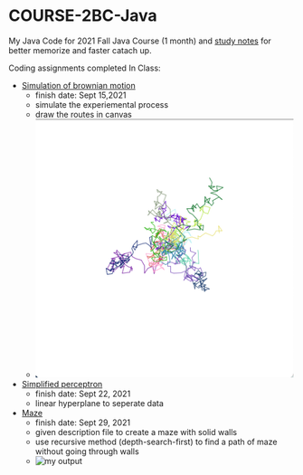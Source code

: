 # COURSE-2BC-Java

My Java Code for 2021 Fall Java Course (1 month) and [study notes](https://github.com/tinghe14/COURSE-2BC-Java/blob/main/Study%20Note.md) for better memorize and faster catach up. 

Coding assignments completed In Class:

- [Simulation of brownian motion](https://github.com/tinghe14/COURSE-2BC-Java/tree/main/1%20Brownian%20Motion%20Simulation)
  - finish date: Sept 15,2021
  - simulate the experiemental process
  - draw the routes in canvas 
  - ![my output](https://github.com/tinghe14/COURSE-2BC-Java/blob/main/1%20Brownian%20Motion%20Simulation/output.png)
- [Simplified perceptron](https://github.com/tinghe14/COURSE-2BC-Java/tree/main/2%20Perceptron)
  - finish date: Sept 22, 2021
  - linear hyperplane to seperate data
- [Maze](https://github.com/tinghe14/COURSE-2BC-Java/tree/main/3%20Maze)
  - finish date: Sept 29, 2021
  - given description file to create a maze with solid walls
  - use recursive method (depth-search-first) to find a path of maze without going through walls
  - ![my output]()
